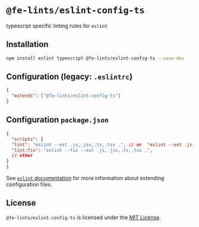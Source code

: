 # `@fe-lints/eslint-config-ts`

typescript specific linting rules for `eslint`

## Installation

```sh
npm install eslint typescript @fe-lints/eslint-config-ts --save-dev
```

## Configuration (legacy: `.eslintrc`) <a id="configuration"></a>

```json
{
  "extends": ["@fe-lints/eslint-config-ts"]
}
```

## Configuration `package.json`

```json
{
  "scripts": {
  "lint": "eslint --ext .js,.jsx,.ts,.tsx .", // or  "eslint --ext .js,.jsx,.ts,.tsx src/"
  "lint:fix": "eslint --fix --ext .js,.jsx,.ts,.tsx .",
  // other 
}
}
```

See [`eslint` documentation](https://eslint.org/docs/user-guide/configuring) for more information about extending configuration files.

## License

`@fe-lints/eslint-config-ts` is licensed under the [MIT License](https://opensource.org/licenses/mit-license.php).